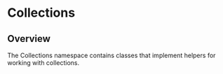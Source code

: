# Collections

## Overview

The Collections namespace contains classes that implement helpers for working with collections.